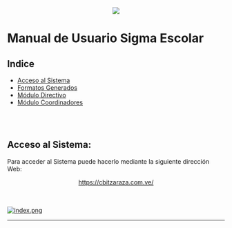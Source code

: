 <center>
   <a href="http:/cbitzaraza.com.ve/"><img src="https://i.pinimg.com/474x/aa/7a/1c/aa7a1ccaf2bfbca53eb46f9c3f8d8388.jpg" /></a>
</center>

# Manual de Usuario Sigma Escolar

## Indice
* [Acceso al Sistema](#acceso-al-sistema)
* [Formatos Generados](formatos.md)
* [Módulo Directivo](directivo.md)
* [Módulo Coordinadores](coordinadores.md)


<br>
<br>

## Acceso al Sistema:
Para acceder al Sistema puede hacerlo mediante la siguiente dirección Web:
<center>
  <a  href="https://cbitzaraza.com.ve/" target="_blank">https://cbitzaraza.com.ve/</a>
</center>
<br><br>

[![index.png](https://i.postimg.cc/GphfSzcf/index.png)](https://postimg.cc/w1ZF1XR5)
<br>
<hr>






